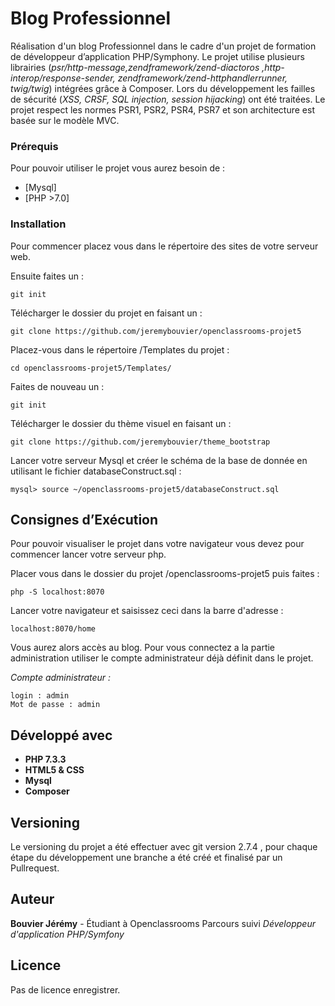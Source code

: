 # Blog Professionnel

Réalisation d'un blog Professionnel dans le cadre d'un projet de formation de développeur d’application PHP/Symphony. 
Le projet utilise plusieurs librairies (*psr/http-message,zendframework/zend-diactoros ,http-interop/response-sender, 
zendframework/zend-httphandlerrunner, twig/twig*) intégrées grâce à Composer. Lors du développement les failles de 
sécurité (*XSS, CRSF, SQL injection, session hijacking*) ont été traitées. Le projet respect les normes PSR1, PSR2, PSR4, 
PSR7 et son architecture est basée sur le modèle MVC.

### Prérequis

Pour pouvoir utiliser le projet vous aurez besoin de :

* [Mysql]
* [PHP >7.0]

### Installation

Pour commencer placez vous dans le répertoire des sites de votre serveur web.

Ensuite faites un :
```
git init
```

Télécharger le dossier du projet en faisant un :
```
git clone https://github.com/jeremybouvier/openclassrooms-projet5
```

Placez-vous dans le répertoire /Templates du projet :
```
cd openclassrooms-projet5/Templates/
```

Faites de nouveau un : 
```
git init
```

Télécharger le dossier du thème visuel en faisant un :
```
git clone https://github.com/jeremybouvier/theme_bootstrap
```

Lancer votre serveur Mysql et créer le schéma de la base de donnée en utilisant le fichier databaseConstruct.sql :
```
mysql> source ~/openclassrooms-projet5/databaseConstruct.sql
```
## Consignes d’Exécution

Pour pouvoir visualiser le projet dans votre navigateur vous devez pour commencer lancer votre serveur php.

Placer vous dans le dossier du projet /openclassrooms-projet5 puis faites :
```
php -S localhost:8070
```

Lancer votre navigateur et saisissez ceci dans la barre d'adresse :
```
localhost:8070/home
```

Vous aurez alors accès au blog. 
Pour vous connectez a la partie administration utiliser le compte administrateur déjà définit dans le projet. 

*Compte administrateur :*

    login : admin
    Mot de passe : admin
    
## Développé avec

* **PHP 7.3.3**
* **HTML5 & CSS**
* **Mysql**
* **Composer** 

## Versioning

Le versioning du projet a été effectuer avec git version 2.7.4 , pour chaque étape du développement une branche a 
été créé et finalisé par un Pullrequest.


## Auteur

**Bouvier Jérémy** - Étudiant à Openclassrooms 
 Parcours suivi *Développeur d'application PHP/Symfony*

## Licence

Pas de licence enregistrer.



